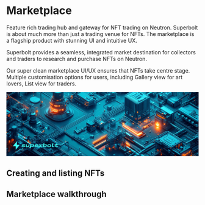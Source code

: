 # Marketplace

Feature rich trading hub and gateway for NFT trading on Neutron. Superbolt is about much more than just a trading venue for NFTs. The marketplace is a flagship product with stunning UI and intuitive UX.

Superbolt provides a seamless, integrated market destination for collectors and traders to research and purchase NFTs on Neutron.

Our super clean marketplace UI/UX ensures that NFTs take centre stage. Multiple customisation options for users, including Gallery view for art lovers, List view for traders.

![Superbolt Marketplace](5.png)
## Creating and listing NFTs

## Marketplace walkthrough